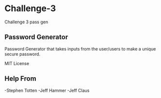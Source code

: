 # Challenge-3
Challenge 3 pass gen

## Password Generator
Password Generator that takes inputs from the user/users to make a unique secure password.

MIT License

## Help From
-Stephen Totten
-Jeff Hammer
-Jeff Claus